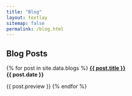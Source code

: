 ```yaml
---
title: "Blog"
layout: textlay
sitemap: false
permalink: /blog.html
---
```

## Blog Posts

<div class="jumbotron">
{% for post in site.data.blogs %}
<b><a href="{{ site.url }}{{ site.baseurl}}{{ post.permalink }}"> {{ post.title }}</a></b><br>
<b>{{ post.date }}</b>

{{ post.preview }}
{% endfor %}
</div>

